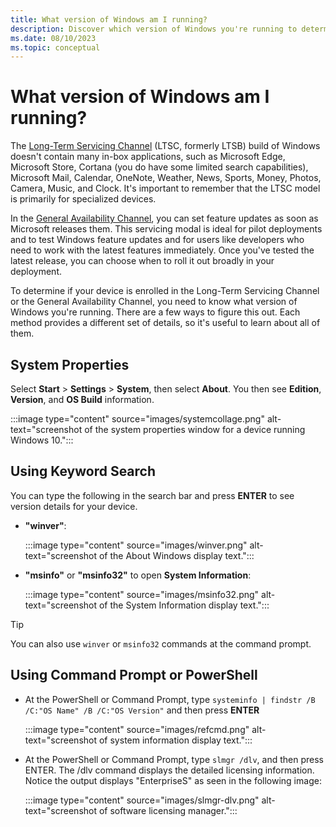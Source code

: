 ```yaml
---
title: What version of Windows am I running?
description: Discover which version of Windows you're running to determine whether or not your device is enrolled in the Long-Term Servicing Channel or General Availability Channel.
ms.date: 08/10/2023
ms.topic: conceptual
---
```


# What version of Windows am I running?

The [Long-Term Servicing Channel](/windows/deployment/update/waas-overview#servicing-channels) (LTSC, formerly LTSB) build of Windows doesn't contain many in-box applications, such as Microsoft Edge, Microsoft Store, Cortana (you do have some limited search capabilities), Microsoft Mail, Calendar, OneNote, Weather, News, Sports, Money, Photos, Camera, Music, and Clock. It's important to remember that the LTSC model is primarily for specialized devices.

In the [General Availability Channel](/windows/deployment/update/waas-overview#servicing-channels), you can set feature updates as soon as Microsoft releases them. This servicing modal is ideal for pilot deployments and to test Windows feature updates and for users like developers who need to work with the latest features immediately. Once you've tested the latest release, you can choose when to roll it out broadly in your deployment.

To determine if your device is enrolled in the Long-Term Servicing Channel or the General Availability Channel, you need to know what version of Windows you're running. There are a few ways to figure this out. Each method provides a different set of details, so it's useful to learn about all of them.

## System Properties

Select **Start** > **Settings** > **System**, then select **About**. You then see **Edition**, **Version**, and **OS Build** information.

:::image type="content" source="images/systemcollage.png" alt-text="screenshot of the system properties window for a device running Windows 10.":::

## Using Keyword Search

You can type the following in the search bar and press **ENTER** to see version details for your device.

- **"winver"**:

    :::image type="content" source="images/winver.png" alt-text="screenshot of the About Windows display text.":::

- **"msinfo"** or **"msinfo32"** to open **System Information**:

    :::image type="content" source="images/msinfo32.png" alt-text="screenshot of the System Information display text.":::

> [!TIP]
> You can also use `winver` or `msinfo32` commands at the command prompt.

## Using Command Prompt or PowerShell

- At the PowerShell or Command Prompt, type `systeminfo | findstr /B /C:"OS Name" /B /C:"OS Version"` and then press **ENTER**

    :::image type="content" source="images/refcmd.png" alt-text="screenshot of system information display text.":::

- At the PowerShell or Command Prompt, type `slmgr /dlv`, and then press ENTER. The /dlv command displays the detailed licensing information. Notice the output displays "EnterpriseS" as seen in the following image:

    :::image type="content" source="images/slmgr-dlv.png" alt-text="screenshot of software licensing manager.":::
